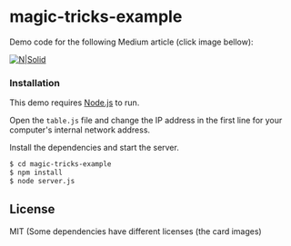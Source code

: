 # magic-tricks-example
Demo code for the following Medium article (click image bellow):

[![N|Solid](http://res.cloudinary.com/dzqowkhxu/image/upload/v1484735594/medium-png_hmcjft.png)](https://medium.com/outsystems-engineering/making-magic-with-websockets-and-css3-ec22c1dcc8a8)

### Installation
This demo requires [Node.js](https://nodejs.org/) to run.

Open the `table.js` file and change the IP address in the first line for your computer's internal network address.

Install the dependencies and start the server.

```sh
$ cd magic-tricks-example
$ npm install
$ node server.js
```

License
----

MIT
(Some dependencies have different licenses (the card images)


